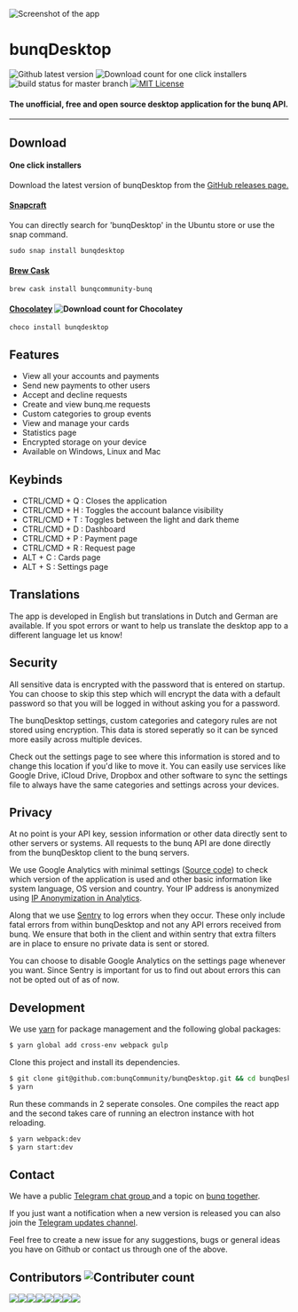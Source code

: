 ![Screenshot of the app](https://i.gyazo.com/b33c7e40e431814be4bd0d901fca0bc2.gif)


# bunqDesktop 
![Github latest version](https://img.shields.io/github/release/bunqcommunity/bunqdesktop.svg) 
![Download count for one click installers](https://img.shields.io/github/downloads/bunqCommunity/bunqDesktop/total.svg) 
![build status for master branch](https://api.travis-ci.org/bunqCommunity/bunqDesktop.svg?branch=master) 
[![MIT License](https://img.shields.io/npm/l/all-contributors-cli.svg?style=flat-square)](https://github.com/bunqCommunity/bunqDesktop/blob/master/LICENSE) 

#### The unofficial, free and open source desktop application for the bunq API. 

___

## Download 

#### One click installers 
Download the latest version of bunqDesktop from the [GitHub releases page.](https://github.com/bunqCommunity/bunqDesktop/releases)

#### [Snapcraft](https://snapcraft.io/bunqdesktop)
You can directly search for 'bunqDesktop' in the Ubuntu store or use  the snap command.

`sudo snap install bunqdesktop`

#### [Brew Cask](https://caskroom.github.io/)

`brew cask install bunqcommunity-bunq`

#### [Chocolatey](https://chocolatey.org/packages/bunqdesktop) ![Download count for Chocolatey](https://img.shields.io/chocolatey/dt/bunqdesktop.svg)

`choco install bunqdesktop`

## Features
- View all your accounts and payments
- Send new payments to other users
- Accept and decline requests
- Create and view bunq.me requests
- Custom categories to group events
- View and manage your cards
- Statistics page
- Encrypted storage on your device
- Available on Windows, Linux and Mac

## Keybinds
 - CTRL/CMD + Q : Closes the application
 - CTRL/CMD + H : Toggles the account balance visibility
 - CTRL/CMD + T : Toggles between the light and dark theme
 - CTRL/CMD + D : Dashboard
 - CTRL/CMD + P : Payment page
 - CTRL/CMD + R : Request page
 - ALT + C      : Cards page
 - ALT + S      : Settings page

## Translations
The app is developed in English but translations in Dutch and German are available. 
If you spot errors or want to help us translate the desktop app to a different language let us know!

## Security
All sensitive data is encrypted with the password that is entered on startup. You can choose to skip this step which will encrypt the data with a default password so that you will be logged in without asking you for a password. 

The bunqDesktop settings, custom categories and category rules are not stored using encryption. This data is stored seperatly so it can be synced more easily across multiple devices.

Check out the settings page to see where this information is stored and to change this location if you'd like to move it. You can easily use services like Google Drive, iCloud Drive, Dropbox and other software to sync the settings file to always have the same categories and settings across your devices.

## Privacy
At no point is your API key, session information or other data directly sent to other servers or systems. All requests to the bunq API are done directly from the bunqDesktop client to the bunq servers.

We use Google Analytics with minimal settings ([Source code](./src/react/Helpers/Analytics.js)) to check which version of the application is used and other basic information like system language, OS version and country. Your IP address is anonymized using [IP Anonymization in Analytics](https://support.google.com/analytics/answer/2763052?hl=en).

Along that we use [Sentry](https://sentry.io/gregory-goijaerts/) to log errors when they occur. These only include fatal errors from within bunqDesktop and not any API errors received from bunq. We ensure that both in the client and within sentry that extra filters are in place to ensure no private data is sent or stored.

You can choose to disable Google Analytics on the settings page whenever you want. Since Sentry is important for us to find out about errors this can not be opted out of as of now.

## Development
We use [yarn](https://yarnpkg.com/en/) for package management and the following global packages:
```bash
$ yarn global add cross-env webpack gulp
```
Clone this project and install its dependencies.
```bash
$ git clone git@github.com:bunqCommunity/bunqDesktop.git && cd bunqDesktop
$ yarn 
```
Run these commands in 2 seperate consoles. One compiles the react app and the second takes care of 
running an electron instance with hot reloading.
```bash
$ yarn webpack:dev
$ yarn start:dev 
```

## Contact
We have a public [Telegram chat group ](https://t.me/bunqcommunity) and a topic on [bunq together](https://together.bunq.com/topic/bunqdesktop-client).

If you just want a notification when a new version is released you can also join the [Telegram updates channel](https://t.me/bunqdesktop).

Feel free to create a new issue for any suggestions, bugs or general ideas you have on Github or 
contact us through one of the above.

## Contributors ![Contributer count](https://img.shields.io/github/contributors/bunqcommunity/bunqdesktop.svg)

[![](https://sourcerer.io/fame/crecket/bunqCommunity/bunqDesktop/images/0)](https://sourcerer.io/fame/crecket/bunqCommunity/bunqDesktop/links/0)[![](https://sourcerer.io/fame/crecket/bunqCommunity/bunqDesktop/images/1)](https://sourcerer.io/fame/crecket/bunqCommunity/bunqDesktop/links/1)[![](https://sourcerer.io/fame/crecket/bunqCommunity/bunqDesktop/images/2)](https://sourcerer.io/fame/crecket/bunqCommunity/bunqDesktop/links/2)[![](https://sourcerer.io/fame/crecket/bunqCommunity/bunqDesktop/images/3)](https://sourcerer.io/fame/crecket/bunqCommunity/bunqDesktop/links/3)[![](https://sourcerer.io/fame/crecket/bunqCommunity/bunqDesktop/images/4)](https://sourcerer.io/fame/crecket/bunqCommunity/bunqDesktop/links/4)[![](https://sourcerer.io/fame/crecket/bunqCommunity/bunqDesktop/images/5)](https://sourcerer.io/fame/crecket/bunqCommunity/bunqDesktop/links/5)[![](https://sourcerer.io/fame/crecket/bunqCommunity/bunqDesktop/images/6)](https://sourcerer.io/fame/crecket/bunqCommunity/bunqDesktop/links/6)[![](https://sourcerer.io/fame/crecket/bunqCommunity/bunqDesktop/images/7)](https://sourcerer.io/fame/crecket/bunqCommunity/bunqDesktop/links/7)

